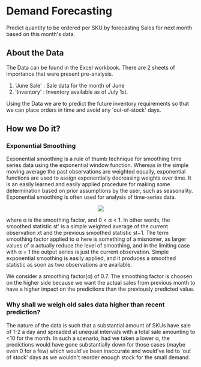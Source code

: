 # Demand Forecasting
Predict quantity to be ordered per SKU by forecasting Sales for next month based on this month's data.

## About the Data
The Data can be found in the Excel workbook. There are 2 sheets of importance that were present pre-analysis.
1) 'June Sale' : Sale data for the month of June
2) 'Inventory' : Inventory available as of July 1st.

 Using the Data we are to predict the future inventory requirements so that we can place orders in time and avoid any 'out-of-stock' days.
 
 ## How we Do it?
 
 ### Exponential Smoothing
 
 Exponential smoothing is a rule of thumb technique for smoothing time series data using the exponential window function. Whereas in the simple moving average the past observations are weighted equally, exponential functions are used to assign exponentially decreasing weights over time. It is an easily learned and easily applied procedure for making some determination based on prior assumptions by the user, such as seasonality. Exponential smoothing is often used for analysis of time-series data.
<p align='center'>
 <img src = 'https://wikimedia.org/api/rest_v1/media/math/render/svg/3e907f6034bf9fdf4224ac372adc1e8900d96ff1' align = center>
 </p>
 
 where α is the smoothing factor, and 0 < α < 1. In other words, the smoothed statistic st' is a simple weighted average of the current observation xt and the previous smoothed statistic st−1. The term smoothing factor applied to α here is something of a misnomer, as larger values of α actually reduce the level of smoothing, and in the limiting case with α = 1 the output series is just the current observation. Simple exponential smoothing is easily applied, and it produces a smoothed statistic as soon as two observations are available.
 
 We consider a smoothing factor(α) of 0.7.  The smoothing factor is choosen on the higher side because we want the actual sales from previous month to have a higher impact on the predictions than the previously predicted value. 
 
 ### Why shall we weigh old sales data higher than recent prediction?
 
 The nature of the data is such that a substantial amount of SKUs have sale of 1-2 a day and spreaded at unequal intervals with a total sale amounting to <10 for the month. In such a scenario, had we taken a lower α, the predictions would have gone substantially down for those cases (maybe even 0 for a few) which would've been inaccurate and would've led to 'out of stock' days as we wouldn't reorder enough stock for the small demand. 
 
 

 

